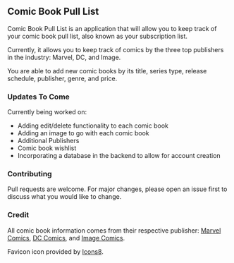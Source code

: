 ## Comic Book Pull List

Comic Book Pull List is an application that will allow you to keep track of your comic book pull list, also known as your subscription list.

Currently, it allows you to keep track of comics by the three top publishers in the industry: Marvel, DC, and Image.

You are able to add new comic books by its title, series type, release schedule, publisher, genre, and price.

### Updates To Come

Currently being worked on:
* Adding edit/delete functionality to each comic book
* Adding an image to go with each comic book
* Additional Publishers
* Comic book wishlist
* Incorporating a database in the backend to allow for account creation

### Contributing

Pull requests are welcome. For major changes, please open an issue first
to discuss what you would like to change.

### Credit

All comic book information comes from their respective publisher: [Marvel Comics](https://marvel.com), [DC Comics](https://dc.com), and [Image Comics](https://imagecomics.com).

Favicon icon provided by [Icons8](https://icons8.com/).